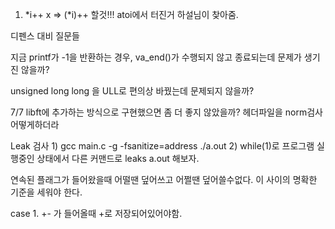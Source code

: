 1. *i++ x => (*i)++ 할것!!! atoi에서 터진거 하설님이 찾아줌.

디펜스 대비 질문들

지금 printf가 -1을 반환하는 경우, va_end()가 수행되지 않고 종료되는데
문제가 생기진 않을까?

unsigned long long 을 ULL로 편의상 바꿨는데 문제되지 않을까?


7/7
libft에 추가하는 방식으로 구현했으면 좀 더 좋지 않았을까?
헤더파일을 norm검사 어떻게하더라


Leak 검사
1)
gcc main.c -g -fsanitize=address
./a.out
2)
while(1)로 프로그램 실행중인 상태에서 다른 커맨드로 leaks a.out 해보자.

연속된 플래그가 들어왔을때 어떨땐 덮어쓰고 어쩔땐 덮어쓸수없다. 이 사이의 명확한 기준을 세워야 한다.

case 1. +- 가 들어올때 +로 저장되어있어야함.
